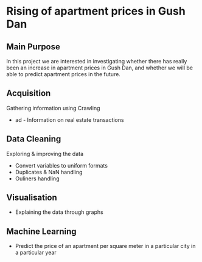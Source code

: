 # Rising of apartment prices in Gush Dan
## Main Purpose
In this project we are interested in investigating whether there has really been an increase in apartment prices in Gush Dan, and whether we will be able to predict apartment prices in the future.

## Acquisition
Gathering information using Crawling
* ad - Information on real estate transactions

## Data Cleaning
Exploring & improving the data
* Convert variables to uniform formats
* Duplicates & NaN handling
* Ouliners handling

## Visualisation
* Explaining the data through graphs

## Machine Learning
* Predict the price of an apartment per square meter in a particular city in a particular year
